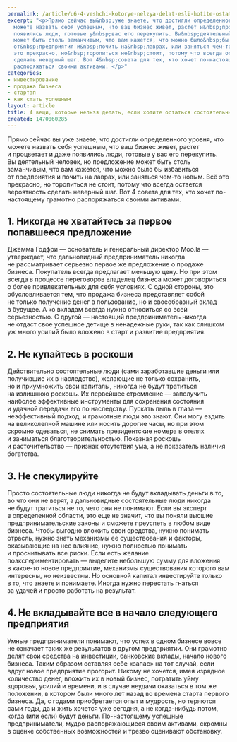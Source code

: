 ```yaml
---
permalink: /article/u6-4-veshchi-kotorye-nelzya-delat-esli-hotite-ostatsya-sostoyatelnym-chelovekom
excerpt: "<p>Прямо сейчас вы&nbsp;уже знаете, что достигли определенного уровня, что
  можете назвать себя успешным, что ваш бизнес живет, растет и&nbsp;процветает и&nbsp;даже
  появились люди, готовые у&nbsp;вас его перекупить. Вы&nbsp;деятельный человек, но&nbsp;предложение
  может быть столь заманчивым, что вам кажется, что можно было&nbsp;бы избавиться
  от&nbsp;предприятия и&nbsp;почить на&nbsp;лаврах, или заняться чем-то новым. Всё
  это прекрасно, но&nbsp;торопиться не&nbsp;стоит, потому что всегда остается вероятность
  сделать неверный шаг. Вот 4&nbsp;совета для тех, кто хочет по-настоящему грамотно
  распоряжаться своими активами. </p>"
categories:
- инвестирование
- продажа бизнеса
- стартап
- как стать успешным
layout: article
title: 4 вещи, которые нельзя делать, если хотите остаться состоятельным человеком
created: 1470060285
---
```

Прямо сейчас вы уже знаете, что достигли определенного уровня, что можете назвать себя успешным, что ваш бизнес живет, растет и процветает и даже появились люди, готовые у вас его перекупить. Вы деятельный человек, но предложение может быть столь заманчивым, что вам кажется, что можно было бы избавиться от предприятия и почить на лаврах, или заняться чем-то новым. Всё это прекрасно, но торопиться не стоит, потому что всегда остается вероятность сделать неверный шаг. Вот 4 совета для тех, кто хочет по-настоящему грамотно распоряжаться своими активами.

## 1. Никогда не хватайтесь за первое попавшееся предложение ##

Джемма Годфри — основатель и генеральный директор Moo.la — утверждает, что дальновидный предприниматель никогда не рассматривает серьезно первое же предложение о продаже бизнеса. Покупатель всегда предлагает меньшую цену. Но при этом всегда в процессе переговоров владелец бизнеса может договориться о более привлекательных для себя условиях. С одной стороны, это обусловливается тем, что продажа бизнеса представляет собой не только получение денег в пользование, но и своеобразный вклад в будущее. А ко вкладам всегда нужно относиться со всей серьезностью. С другой — настоящий предприниматель никогда не отдаст свое успешное детище в ненадежные руки, так как слишком уж много усилий было вложено в старт и развитие предприятия.

## 2. Не купайтесь в роскоши ##

Действительно состоятельные люди (сами заработавшие деньги или получившие их в наследство), желающие не только сохранить, но и приумножить свои капиталы, никогда не будут тратиться на излишнюю роскошь. Их первейшее стремление — заполучить наиболее эффективные инструменты для сохранения состояния и удачной передачи его по наследству. Пускать пыль в глаза — неэффективный подход, и грамотные люди это знают. Они могу ездить на великолепной машине или носить дорогие часы, но при этом скромно одеваться, не снимать президентские номера в отелях и заниматься благотворительностью. Показная роскошь и расточительство — признак отсутствия ума, а не показатель наличия богатства.

## 3. Не спекулируйте ##

Просто состоятельные люди никогда не будут вкладывать деньги в то, во что они не верят, а дальновидные состоятельные люди никогда не будут тратиться не то, чего они не понимают. Если вы эксперт в определенной области, это еще не значит, что вы поняли высшие предпринимательские законы и сможете преуспеть в любом виде бизнеса. Чтобы выгодно вложить свои средства, нужно понимать отрасль, нужно знать механизмы ее существования и факторы, оказывающие на нее влияние, нужно полностью понимать и просчитывать все риски. Если есть желание поэкспериментировать — выделите небольшую сумму для вложения в какое-то новое предприятие, механизмы существования которого вам интересны, но неизвестны. Но основной капитал инвестируйте только в то, что знаете и понимаете. Иногда нужно перестать гнаться за удачей и просто работать на результат.

## 4. Не вкладывайте все в начало следующего предприятия ##

Умные предприниматели понимают, что успех в одном бизнесе вовсе не означает таких же результатов в другом предприятии. Они грамотно делят свои средства на инвестиции, банковские вклады, начало нового бизнеса. Таким образом оставляя себе «запас» на тот случай, если вдруг новое предприятие прогорит. Никому не хочется, имея изрядное количество денег, вложить их в новый бизнес, потратить уйму здоровья, усилий и времени, и в случае неудачи оказаться в том же положении, в котором были много лет назад во времена старта первого бизнеса. Да, с годами приобретается опыт и мудрость, но теряются сами годы, да и жить хочется уже сегодня, а не когда-нибудь потом, когда (или если) будут деньги. По-настоящему успешные предприниматели, мудро распоряжающиеся своим активами, скромны в оценке собственных возможностей и трезво оценивают обстановку.

